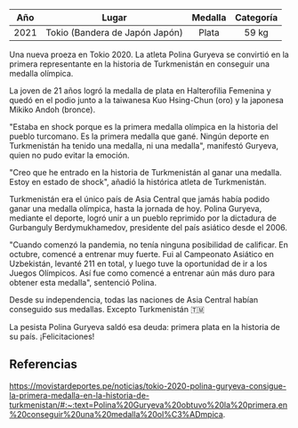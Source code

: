
Año |           Lugar                      |Medalla|          Categoría|
:---:|:---:|:---:|:---: 
2021|    Tokio (Bandera de Japón Japón)    |Plata  |            59 kg|


Una nueva proeza en Tokio 2020. La atleta Polina Guryeva se convirtió en la primera representante en la historia de Turkmenistán en conseguir una medalla olímpica.

La joven de 21 años logró la medalla de plata en Halterofilia Femenina y quedó en el podio junto a la taiwanesa Kuo Hsing-Chun (oro) y la japonesa Mikiko Andoh (bronce).

"Estaba en shock porque es la primera medalla olímpica en la historia del pueblo turcomano. Es la primera medalla que gané. Ningún deporte en Turkmenistán ha tenido una medalla, ni una medalla", manifestó Guryeva, quien no pudo evitar la emoción.

"Creo que he entrado en la historia de Turkmenistán al ganar una medalla. Estoy en estado de shock", añadió la histórica atleta de Turkmenistán.

Turkmenistán era el único país de Asia Central que jamás había podido ganar una medalla olímpica, hasta la jornada de hoy. Polina Guryeva, mediante el deporte, logró unir a un pueblo reprimido por la dictadura de Gurbanguly Berdymukhamedov, presidente del país asiático desde el 2006.

"Cuando comenzó la pandemia, no tenía ninguna posibilidad de calificar. En octubre, comencé a entrenar muy fuerte. Fui al Campeonato Asiático en Uzbekistán, levanté 211 en total, y luego tuve la oportunidad de ir a los Juegos Olímpicos. Así fue como comencé a entrenar aún más duro para obtener esta medalla", sentenció Polina. 

Desde su independencia, todas las naciones de Asia Central habían conseguido sus medallas. Excepto Turkmenistán 🇹🇲

La pesista Polina Guryeva saldó esa deuda: primera plata en la historia de su país.
¡Felicitaciones!

## Referencias
https://movistardeportes.pe/noticias/tokio-2020-polina-guryeva-consigue-la-primera-medalla-en-la-historia-de-turkmenistan/#:~:text=Polina%20Guryeva%20obtuvo%20la%20primera,en%20conseguir%20una%20medalla%20ol%C3%ADmpica.